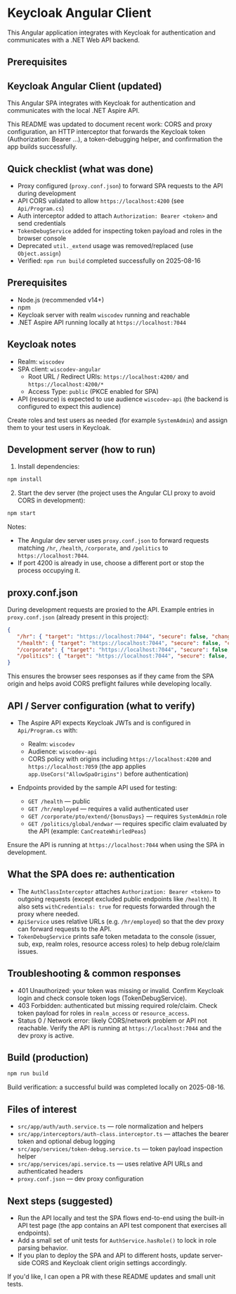 # Keycloak Angular Client

This Angular application integrates with Keycloak for authentication and communicates with a .NET Web API backend.

## Prerequisites
## Keycloak Angular Client (updated)

This Angular SPA integrates with Keycloak for authentication and communicates with the local .NET Aspire API.

This README was updated to document recent work: CORS and proxy configuration, an HTTP interceptor that forwards the Keycloak token (Authorization: Bearer ...), a token-debugging helper, and confirmation the app builds successfully.

## Quick checklist (what was done)
- Proxy configured (`proxy.conf.json`) to forward SPA requests to the API during development
- API CORS validated to allow `https://localhost:4200` (see `Api/Program.cs`)
- Auth interceptor added to attach `Authorization: Bearer <token>` and send credentials
- `TokenDebugService` added for inspecting token payload and roles in the browser console
- Deprecated `util._extend` usage was removed/replaced (use `Object.assign`)
- Verified: `npm run build` completed successfully on 2025-08-16

## Prerequisites

- Node.js (recommended v14+)
- npm
- Keycloak server with realm `wiscodev` running and reachable
- .NET Aspire API running locally at `https://localhost:7044`

## Keycloak notes

- Realm: `wiscodev`
- SPA client: `wiscodev-angular`
   - Root URL / Redirect URIs: `https://localhost:4200/` and `https://localhost:4200/*`
   - Access Type: `public` (PKCE enabled for SPA)
- API (resource) is expected to use audience `wiscodev-api` (the backend is configured to expect this audience)

Create roles and test users as needed (for example `SystemAdmin`) and assign them to your test users in Keycloak.

## Development server (how to run)

1. Install dependencies:

```bash
npm install
```

2. Start the dev server (the project uses the Angular CLI proxy to avoid CORS in development):

```bash
npm start
```

Notes:
- The Angular dev server uses `proxy.conf.json` to forward requests matching `/hr`, `/health`, `/corporate`, and `/politics` to `https://localhost:7044`.
- If port 4200 is already in use, choose a different port or stop the process occupying it.

## proxy.conf.json

During development requests are proxied to the API. Example entries in `proxy.conf.json` (already present in this project):

```json
{
   "/hr": { "target": "https://localhost:7044", "secure": false, "changeOrigin": true, "withCredentials": true, "headers": { "Origin": "https://localhost:4200" } },
   "/health": { "target": "https://localhost:7044", "secure": false, "changeOrigin": true },
   "/corporate": { "target": "https://localhost:7044", "secure": false, "changeOrigin": true, "withCredentials": true, "headers": { "Origin": "https://localhost:4200" } },
   "/politics": { "target": "https://localhost:7044", "secure": false, "changeOrigin": true, "withCredentials": true, "headers": { "Origin": "https://localhost:4200" } }
}
```

This ensures the browser sees responses as if they came from the SPA origin and helps avoid CORS preflight failures while developing locally.

## API / Server configuration (what to verify)

- The Aspire API expects Keycloak JWTs and is configured in `Api/Program.cs` with:

   - Realm: `wiscodev`
   - Audience: `wiscodev-api`
   - CORS policy with origins including `https://localhost:4200` and `https://localhost:7059` (the app applies `app.UseCors("AllowSpaOrigins")` before authentication)

- Endpoints provided by the sample API used for testing:
   - `GET /health` — public
   - `GET /hr/employed` — requires a valid authenticated user
   - `GET /corporate/pto/extend/{bonusDays}` — requires `SystemAdmin` role
   - `GET /politics/global/endwar` — requires specific claim evaluated by the API (example: `CanCreateWhirledPeas`)

Ensure the API is running at `https://localhost:7044` when using the SPA in development.

## What the SPA does re: authentication

- The `AuthClassInterceptor` attaches `Authorization: Bearer <token>` to outgoing requests (except excluded public endpoints like `/health`). It also sets `withCredentials: true` for requests forwarded through the proxy where needed.
- `ApiService` uses relative URLs (e.g. `/hr/employed`) so that the dev proxy can forward requests to the API.
- `TokenDebugService` prints safe token metadata to the console (issuer, sub, exp, realm roles, resource access roles) to help debug role/claim issues.

## Troubleshooting & common responses

- 401 Unauthorized: your token was missing or invalid. Confirm Keycloak login and check console token logs (TokenDebugService).
- 403 Forbidden: authenticated but missing required role/claim. Check token payload for roles in `realm_access` or `resource_access`.
- Status 0 / Network error: likely CORS/network problem or API not reachable. Verify the API is running at `https://localhost:7044` and the dev proxy is active.

## Build (production)

```bash
npm run build
```

Build verification: a successful build was completed locally on 2025-08-16.

## Files of interest

- `src/app/auth/auth.service.ts` — role normalization and helpers
- `src/app/interceptors/auth-class.interceptor.ts` — attaches the bearer token and optional debug logging
- `src/app/services/token-debug.service.ts` — token payload inspection helper
- `src/app/services/api.service.ts` — uses relative API URLs and authenticated headers
- `proxy.conf.json` — dev proxy configuration

## Next steps (suggested)

- Run the API locally and test the SPA flows end-to-end using the built-in API test page (the app contains an API test component that exercises all endpoints).
- Add a small set of unit tests for `AuthService.hasRole()` to lock in role parsing behavior.
- If you plan to deploy the SPA and API to different hosts, update server-side CORS and Keycloak client origin settings accordingly.

If you'd like, I can open a PR with these README updates and small unit tests.
